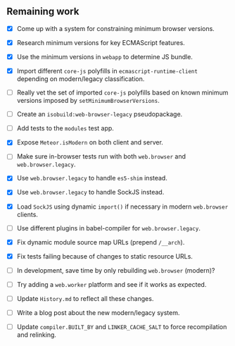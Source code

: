 ## Remaining work

- [x] Come up with a system for constraining minimum browser versions.

- [x] Research minimum versions for key ECMAScript features.

- [x] Use the minimum versions in `webapp` to determine JS bundle.

- [x] Import different `core-js` polyfills in `ecmascript-runtime-client`
      depending on modern/legacy classification.

- [ ] Really vet the set of imported `core-js` polyfills based on known
      minimum versions imposed by `setMinimumBrowserVersions`.

- [ ] Create an `isobuild:web-browser-legacy` pseudopackage.

- [ ] Add tests to the `modules` test app.

- [x] Expose `Meteor.isModern` on both client and server.

- [ ] Make sure in-browser tests run with both `web.browser` and
      `web.browser.legacy`.

- [x] Use `web.browser.legacy` to handle `es5-shim` instead.

- [x] Use `web.browser.legacy` to handle SockJS instead.

- [x] Load `SockJS` using dynamic `import()` if necessary in modern
      `web.browser` clients.

- [ ] Use different plugins in babel-compiler for `web.browser.legacy`.

- [x] Fix dynamic module source map URLs (prepend `/__arch`).

- [x] Fix tests failing because of changes to static resource URLs.

- [ ] In development, save time by only rebuilding `web.browser` (modern)?

- [ ] Try adding a `web.worker` platform and see if it works as expected.

- [ ] Update `History.md` to reflect all these changes.

- [ ] Write a blog post about the new modern/legacy system.

- [ ] Update `compiler.BUILT_BY` and `LINKER_CACHE_SALT` to force
      recompilation and relinking.
